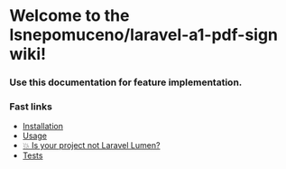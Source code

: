 # Welcome to the lsnepomuceno/laravel-a1-pdf-sign wiki!
### Use this documentation for feature implementation.

### Fast links
* [Installation](/#/docs/1.x/installation)
* [Usage](/#/docs/1.x/usage)
* [💥 Is your project not Laravel Lumen?](/#/docs/1.x/not-laravel-or-lumen)
* [Tests](/#/docs/1.x/tests)
